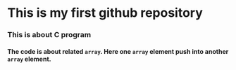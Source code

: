 # This is my first github repository
### This is about C program
#### The code is about related `array`. Here one `array` element push into another `array` element.
